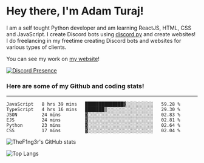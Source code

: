# Hey there, I'm Adam Turaj!

I am a self tought Python developer and am learning ReactJS, HTML, CSS and JavaScript. I create Discord bots using [discord.py](https://github.com/Rapptz/discord.py) and create websites! I do freelancing in my freetime creating Discord bots and websites for various types of clients.

You can see my work on [my website](https://adamturaj.com)!

[![Discord Presence](https://lanyard.cnrad.dev/api/374147012599218176)](https://discord.com/users/374147012599218176)

### Here are some of my Github and coding stats!

---

<!--START_SECTION:waka-->

```text
JavaScript   8 hrs 39 mins   ██████████████▓░░░░░░░░░░   59.28 %
TypeScript   4 hrs 16 mins   ███████▒░░░░░░░░░░░░░░░░░   29.30 %
JSON         24 mins         ▓░░░░░░░░░░░░░░░░░░░░░░░░   02.83 %
EJS          24 mins         ▓░░░░░░░░░░░░░░░░░░░░░░░░   02.81 %
Python       23 mins         ▓░░░░░░░░░░░░░░░░░░░░░░░░   02.64 %
CSS          17 mins         ▓░░░░░░░░░░░░░░░░░░░░░░░░   02.04 %
```

<!--END_SECTION:waka-->

![TheF1ng3r's GitHub stats](https://github-readme-stats.vercel.app/api?username=thef1ng3r&count_private=true&theme=dark)

![Top Langs](https://github-readme-stats.vercel.app/api/top-langs/?username=thef1ng3r&layout=compact&count_private=true&theme=dark)

